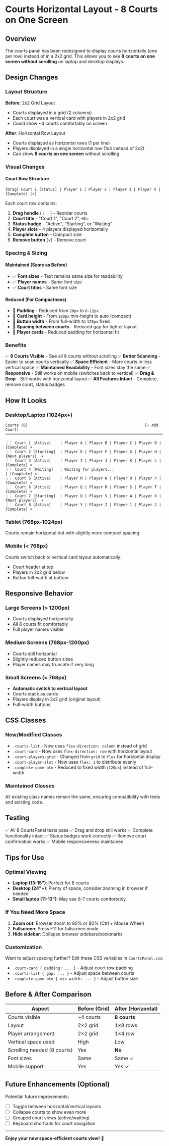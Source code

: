 # Courts Horizontal Layout - 8 Courts on One Screen

## Overview
The courts panel has been redesigned to display courts horizontally (one per row) instead of in a 2x2 grid. This allows you to see **8 courts on one screen without scrolling** on laptop and desktop displays.

## Design Changes

### Layout Structure
**Before**: 2x2 Grid Layout
- Courts displayed in a grid (2 columns)
- Each court was a vertical card with players in 2x2 grid
- Could show ~4 courts comfortably on screen

**After**: Horizontal Row Layout
- Courts displayed as horizontal rows (1 per line)
- Players displayed in a single horizontal row (1x4 instead of 2x2)
- Can show **8 courts on one screen** without scrolling

### Visual Changes

#### Court Row Structure
```
[Drag] Court 1 [Status] | Player 1 | Player 2 | Player 3 | Player 4 | [Complete] [×]
```

Each court row contains:
1. **Drag handle** (⋮⋮) - Reorder courts
2. **Court title** - "Court 1", "Court 2", etc.
3. **Status badge** - "Active", "Starting", or "Waiting"
4. **Player slots** - 4 players displayed horizontally
5. **Complete button** - Compact size
6. **Remove button** (×) - Remove court

### Spacing & Sizing

#### Maintained (Same as Before)
- ✅ **Font sizes** - Text remains same size for readability
- ✅ **Player names** - Same font size
- ✅ **Court titles** - Same font size

#### Reduced (For Compactness)
- 📏 **Padding** - Reduced from `20px` to `8-12px`
- 📏 **Card height** - From `180px` min-height to auto (compact)
- 📏 **Button width** - From full-width to `120px` fixed
- 📏 **Spacing between courts** - Reduced gap for tighter layout
- 📏 **Player cards** - Reduced padding for horizontal fit

### Benefits

✅ **8 Courts Visible** - See all 8 courts without scrolling
✅ **Better Scanning** - Easier to scan courts vertically
✅ **Space Efficient** - More courts in less vertical space
✅ **Maintained Readability** - Font sizes stay the same
✅ **Responsive** - Still works on mobile (switches back to vertical)
✅ **Drag & Drop** - Still works with horizontal layout
✅ **All Features Intact** - Complete, remove court, status badges

## How It Looks

### Desktop/Laptop (1024px+)
```
Courts (8)                                                    [+ Add Court]
━━━━━━━━━━━━━━━━━━━━━━━━━━━━━━━━━━━━━━━━━━━━━━━━━━━━━━━━━━━━━━━━━━━━━━

⋮⋮ Court 1 [Active]    | Player A | Player B | Player C | Player D | [Complete] ×
⋮⋮ Court 2 [Starting]  | Player E | Player F | Player G | Player H | [Next players]  ×
⋮⋮ Court 3 [Active]    | Player I | Player J | Player K | Player L | [Complete] ×
⋮⋮ Court 4 [Waiting]   | Waiting for players...                      | [Complete] ×
⋮⋮ Court 5 [Active]    | Player M | Player N | Player O | Player P | [Complete] ×
⋮⋮ Court 6 [Active]    | Player Q | Player R | Player S | Player T | [Complete] ×
⋮⋮ Court 7 [Starting]  | Player U | Player V | Player W | Player X | [Next players]  ×
⋮⋮ Court 8 [Active]    | Player Y | Player Z | Player 1 | Player 2 | [Complete] ×
```

### Tablet (768px-1024px)
Courts remain horizontal but with slightly more compact spacing.

### Mobile (< 768px)
Courts switch back to vertical card layout automatically:
- Court header at top
- Players in 2x2 grid below
- Button full-width at bottom

## Responsive Behavior

### Large Screens (> 1200px)
- Courts displayed horizontally
- All 8 courts fit comfortably
- Full player names visible

### Medium Screens (768px-1200px)
- Courts still horizontal
- Slightly reduced button sizes
- Player names may truncate if very long

### Small Screens (< 768px)
- **Automatic switch to vertical layout**
- Courts stack as cards
- Players display in 2x2 grid (original layout)
- Full-width buttons

## CSS Classes

### New/Modified Classes
- `.courts-list` - Now uses `flex-direction: column` instead of grid
- `.court-card` - Now uses `flex-direction: row` with horizontal layout
- `.court-players-grid` - Changed from `grid` to `flex` for horizontal display
- `.court-player-slot` - Now uses `flex: 1` to distribute evenly
- `.complete-game-btn` - Reduced to fixed width (`120px`) instead of full-width

### Maintained Classes
All existing class names remain the same, ensuring compatibility with tests and existing code.

## Testing

✅ All 8 CourtsPanel tests pass
✅ Drag and drop still works
✅ Complete functionality intact
✅ Status badges work correctly
✅ Remove court confirmation works
✅ Mobile responsiveness maintained

## Tips for Use

### Optimal Viewing
- **Laptop (13-15")**: Perfect for 8 courts
- **Desktop (24"+)**: Plenty of space, consider zooming in browser if needed
- **Small laptop (11-13")**: May see 6-7 courts comfortably

### If You Need More Space
1. **Zoom out**: Browser zoom to 90% or 80% (Ctrl + Mouse Wheel)
2. **Fullscreen**: Press F11 for fullscreen mode
3. **Hide sidebar**: Collapse browser sidebars/bookmarks

### Customization
Want to adjust spacing further? Edit these CSS variables in `CourtsPanel.css`:
- `.court-card { padding: ... }` - Adjust court row padding
- `.courts-list { gap: ... }` - Adjust space between courts
- `.complete-game-btn { min-width: ... }` - Adjust button size

## Before & After Comparison

| Aspect | Before (Grid) | After (Horizontal) |
|--------|---------------|-------------------|
| Courts visible | ~4 courts | **8 courts** |
| Layout | 2×2 grid | 1×8 rows |
| Player arrangement | 2×2 grid | 1×4 row |
| Vertical space used | High | Low |
| Scrolling needed (8 courts) | Yes | **No** |
| Font sizes | Same | Same ✓ |
| Mobile support | Yes | Yes ✓ |

## Future Enhancements (Optional)

Potential future improvements:
- [ ] Toggle between horizontal/vertical layouts
- [ ] Collapse courts to show even more
- [ ] Grouped court views (active/waiting)
- [ ] Keyboard shortcuts for court navigation

---

**Enjoy your new space-efficient courts view!** 🎾
